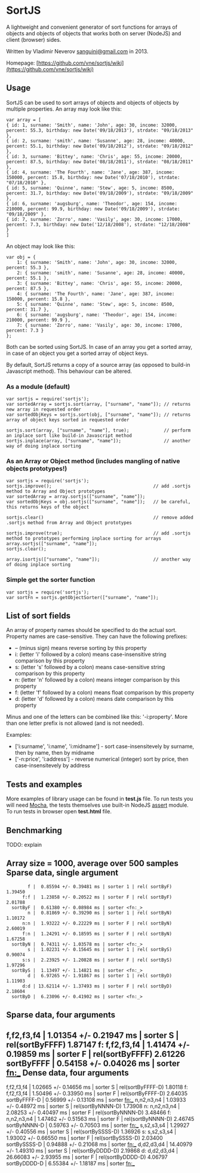 SortJS
======

A lightweight and convenient generator of sort functions for
arrays of objects and objects of objects that works both on
server (NodeJS) and client (browser) sides.

Written by Vladimir Neverov <sanguini@gmail.com> in 2013.

Homepage: [https://github.com/vne/sortjs/wiki](https://github.com/vne/sortjs/wiki)

Usage
-----

SortJS can be used to sort arrays of objects and objects of objects
by multiple properties. An array may look like this:

	var array = [
	{ id: 1, surname: 'Smith', name: 'John', age: 30, income: 32000, percent: 55.3, birthday: new Date('09/18/2013'), strdate: "09/18/2013" },
	{ id: 2, surname: 'smith', name: 'Susanne', age: 28, income: 40000, percent: 55.1, birthday: new Date('09/18/2012'), strdate: "09/18/2012" },
	{ id: 3, surname: 'Bittey', name: 'Chris', age: 55, income: 20000, percent: 87.5, birthday: new Date('08/18/2011'), strdate: "08/18/2011" },
	{ id: 4, surname: 'The Fourth', name: 'Jane', age: 387, income: 150000, percent: 15.8, birthday: new Date('07/18/2010'), strdate: "07/18/2010" },
	{ id: 5, surname: 'Quinne', name: 'Stew', age: 5, income: 8500, percent: 31.7, birthday: new Date('09/18/2009'), strdate: "09/18/2009" },
	{ id: 6, surname: 'augsburg', name: 'Theodor', age: 154, income: 210000, percent: 99.9, birthday: new Date('09/18/2009'), strdate: "09/18/2009" },
	{ id: 7, surname: 'Zorro', name: 'Vasily', age: 30, income: 17000, percent: 7.3, birthday: new Date('12/18/2008'), strdate: "12/18/2008" }
	]

An object may look like this:

	var obj = {
		1: { surname: 'Smith', name: 'John', age: 30, income: 32000, percent: 55.3 },
		2: { surname: 'smith', name: 'Susanne', age: 28, income: 40000, percent: 55.1 },
		3: { surname: 'Bittey', name: 'Chris', age: 55, income: 20000, percent: 87.5 },
		4: { surname: 'The Fourth', name: 'Jane', age: 387, income: 150000, percent: 15.8 },
		5: { surname: 'Quinne', name: 'Stew', age: 5, income: 8500, percent: 31.7 },
		6: { surname: 'augsburg', name: 'Theodor', age: 154, income: 210000, percent: 99.9 },
		7: { surname: 'Zorro', name: 'Vasily', age: 30, income: 17000, percent: 7.3 }
	};

Both can be sorted using SortJS. In case of an array you get a sorted array, in case of an
object you get a sorted array of object keys.

By default, SortJS returns a copy of a source array (as opposed to build-in Javascript method).
This behaviour can be altered.


### As a module (default)

	var sortjs = require('sortjs');
	var sortedArray = sortjs.sort(array, ["surname", "name"]); // returns new array in requested order
	var sortedObjKeys = sortjs.sort(obj, ["surname", "name"]); // returns array of object keys sorted in requested order

	sortjs.sort(array, ["surname", "name"], true);             // perform an inplace sort like build-in Javascript method
	sortjs.inplace(array, ["surname", "name"]);                // another way of doing inplace sorting

### As an Array or Object method (includes mangling of native objects prototypes!)

	var sortjs = require('sortjs');
	sortjs.improve();                                      // add .sortjs method to Array and Object prototypes
	var sortedArray = array.sortjs(["surname", "name"]); 
	var sortedObjKeys = obj.sortjs(["surname", "name"]);   // be careful, this returns keys of the object

	sortjs.clear()                                         // remove added .sortjs method from Array and Object prototypes 

	sortjs.improve(true);                                  // add .sortjs method to prototypes performing inplace sorting for arrays
	array.sortjs(["surname", "name"]);
	sortjs.clear();

	array.isortjs(["surname", "name"]);                    // another way of doing inplace sorting

### Simple get the sorter function

	var sortjs = require('sortjs');
	var sortFn = sortjs.getObjectSorter(["surname", "name"]);

List of sort fields
-------------------

An array of property names should be specified to do the actual sort.
Property names are case-sensitive. They can have the following prefixes:

 *  &ndash;&nbsp;(minus sign) means reverse sorting by this property
 *  i: (letter 'i' followed by a colon) means case-insensitive string comparison by this property
 *  s: (letter 's' followed by a colon) means case-sensitive string comparison by this property
 *  n: (letter 'n' followed by a colon) means integer comparison by this property
 *  f: (letter 'f' followed by a colon) means float comparison by this property
 *  d: (letter 'd' followed by a colon) means date comparison by this property

Minus and one of the letters can be combined like this: '-i:property'. More than one letter prefix
is not allowed (and is not needed).

Examples:

 *  ['i:surname', 'i:name', 'i:midname'] - sort case-insensitevely by surname, then by name, then by midname
 *  ['-n:price', 'i:address'] - reverse numerical (integer) sort by price, then case-insensitevely by address

Tests and examples
------------------

More examples of library usage can be found in **test.js** file. To run tests you will
need [Mocha](http://visionmedia.github.io/mocha/), the tests themselves use built-in
NodeJS [assert](http://nodejs.org/api/assert.html) module. To run tests in browser
open **test.html** file.

Benchmarking
------------

TODO: explain

Array size = 1000, average over 500 samples
Sparse data, single argument
----------------------------
            f |  0.85594 +/- 0.39481 ms | sorter 1 | rel( sortByF)  1.39450
          f:f |  1.23858 +/- 0.20522 ms | sorter F | rel( sortByF)  2.01788
      sortByF |  0.61380 +/- 0.08984 ms | sorter <fn:_>
            n |  0.81869 +/- 0.39290 ms | sorter 1 | rel( sortByN)  1.10172
          n:n |  1.93222 +/- 0.22229 ms | sorter F | rel( sortByN)  2.60019
          f:n |  1.24291 +/- 0.18595 ms | sorter F | rel( sortByN)  1.67258
      sortByN |  0.74311 +/- 1.03578 ms | sorter <fn:_>
            s |  1.02231 +/- 0.15645 ms | sorter 1 | rel( sortByS)  0.90074
          s:s |  2.23925 +/- 1.20828 ms | sorter F | rel( sortByS)  1.97296
      sortByS |  1.13497 +/- 1.14821 ms | sorter <fn:_>
            d |  6.97265 +/- 1.91867 ms | sorter 1 | rel( sortByD)  1.11903
          d:d | 13.62114 +/- 1.37493 ms | sorter F | rel( sortByD)  2.18604
      sortByD |  6.23096 +/- 0.41902 ms | sorter <fn:_>
Sparse data, four arguments
---------------------------
   f,f2,f3,f4 |  1.01354 +/- 0.21947 ms | sorter S | rel(sortByFFFF)  1.87147
f: f,f2,f3,f4 |  1.41474 +/- 0.19859 ms | sorter F | rel(sortByFFFF)  2.61226
   sortByFFFF |  0.54158 +/- 0.04026 ms | sorter <fn:_>
Dense data, four arguments
--------------------------
   f,f2,f3,f4 |  1.02665 +/- 0.14656 ms | sorter S | rel(sortByFFFF-D)  1.80118
f: f,f2,f3,f4 |  1.50496 +/- 0.33950 ms | sorter F | rel(sortByFFFF-D)  2.64035
 sortByFFFF-D |  0.56999 +/- 0.13108 ms | sorter <fn:_>
   n,n2,n3,n4 |  1.03933 +/- 0.48972 ms | sorter S | rel(sortByNNNN-D)  1.73908
n: n,n2,n3,n4 |  2.08253 +/- 0.40497 ms | sorter F | rel(sortByNNNN-D)  3.48466
f: n,n2,n3,n4 |  1.47462 +/- 0.51563 ms | sorter F | rel(sortByNNNN-D)  2.46745
 sortByNNNN-D |  0.59763 +/- 0.70503 ms | sorter <fn:_>
   s,s2,s3,s4 |  1.29927 +/- 0.40556 ms | sorter S | rel(sortBySSSS-D)  1.36926
s: s,s2,s3,s4 |  1.93002 +/- 0.66550 ms | sorter F | rel(sortBySSSS-D)  2.03400
 sortBySSSS-D |  0.94888 +/- 0.21068 ms | sorter <fn:_>
   d,d2,d3,d4 | 14.40979 +/- 1.49310 ms | sorter S | rel(sortByDDDD-D)  2.19868
d: d,d2,d3,d4 | 26.66083 +/- 2.93955 ms | sorter F | rel(sortByDDDD-D)  4.06797
 sortByDDDD-D |  6.55384 +/- 1.18187 ms | sorter <fn:_>
